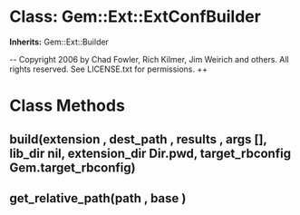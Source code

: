 # Class: Gem::Ext::ExtConfBuilder
**Inherits:** Gem::Ext::Builder
    

-- Copyright 2006 by Chad Fowler, Rich Kilmer, Jim Weirich and others. All
rights reserved. See LICENSE.txt for permissions. ++


# Class Methods
## build(extension , dest_path , results , args [], lib_dir nil, extension_dir Dir.pwd, target_rbconfig Gem.target_rbconfig) [](#method-c-build)
## get_relative_path(path , base ) [](#method-c-get_relative_path)

